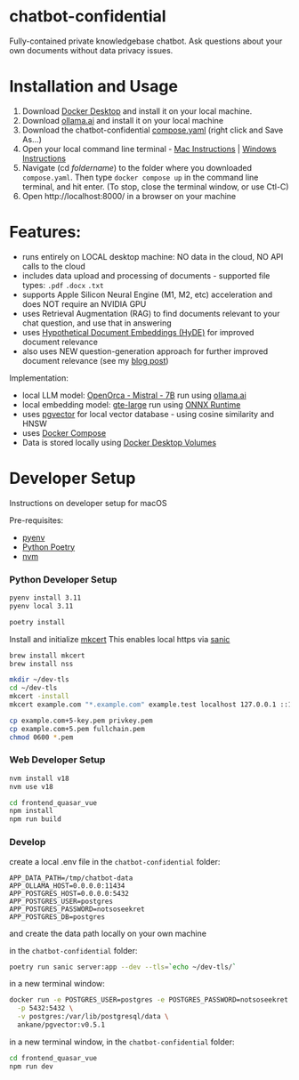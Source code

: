 # chatbot-confidential
Fully-contained private knowledgebase chatbot.  Ask questions about your own documents without data privacy issues.

# Installation and Usage

1. Download [Docker Desktop](https://www.docker.com/products/docker-desktop/) and install it on your local machine.
2. Download [ollama.ai](https://ollama.ai/download) and install it on your local machine
3. Download the chatbot-confidential [compose.yaml](https://raw.githubusercontent.com/novex-ai/chatbot-confidential/main/compose.yaml) (right click and Save As...)
4. Open your local command line terminal - [Mac Instructions](https://www.idownloadblog.com/2019/04/19/ways-open-terminal-mac/) | [Windows Instructions](https://www.digitalcitizen.life/open-windows-terminal/)
5. Navigate (cd _foldername_) to the folder where you downloaded `compose.yaml`.  Then type `docker compose up` in the command line terminal, and hit enter.  (To stop, close the terminal window, or use Ctl-C)
6. Open http://localhost:8000/ in a browser on your machine

# Features:
- runs entirely on LOCAL desktop machine: NO data in the cloud, NO API calls to the cloud
- includes data upload and processing of documents - supported file types: `.pdf` `.docx` `.txt`
- supports Apple Silicon Neural Engine (M1, M2, etc) acceleration and does NOT require an NVIDIA GPU
- uses Retrieval Augmentation (RAG) to find documents relevant to your chat question, and use that in answering
- uses [Hypothetical Document Embeddings (HyDE)](https://arxiv.org/abs/2212.10496) for improved document relevance
- also uses NEW question-generation approach for further improved document relevance (see my [blog post](https://bradito.me/blog/dont-jeopardize-your-rag/))

Implementation:
- local LLM model: [OpenOrca - Mistral - 7B](https://huggingface.co/Open-Orca/Mistral-7B-OpenOrca) run using [ollama.ai](https://ollama.ai/)
- local embedding model: [gte-large](https://huggingface.co/thenlper/gte-large) run using [ONNX Runtime](https://onnxruntime.ai/)
- uses [pgvector](https://github.com/pgvector/pgvector) for local vector database - using cosine similarity and HNSW
- uses [Docker Compose](https://docs.docker.com/compose/features-uses/)
- Data is stored locally using [Docker Desktop Volumes](https://docs.docker.com/desktop/use-desktop/volumes/)

# Developer Setup

Instructions on developer setup for macOS

Pre-requisites:
- [pyenv](https://github.com/pyenv/pyenv)
- [Python Poetry](https://python-poetry.org/)
- [nvm](https://github.com/nvm-sh/nvm)

### Python Developer Setup

```bash
pyenv install 3.11
pyenv local 3.11
```

```bash
poetry install
```

Install and initialize [mkcert](https://github.com/FiloSottile/mkcert)
This enables local https via [sanic](https://sanic.dev/en/guide/deployment/development.html#automatic-tls-certificate)

```bash
brew install mkcert
brew install nss

mkdir ~/dev-tls
cd ~/dev-tls
mkcert -install
mkcert example.com "*.example.com" example.test localhost 127.0.0.1 ::1

cp example.com+5-key.pem privkey.pem
cp example.com+5.pem fullchain.pem
chmod 0600 *.pem
```

### Web Developer Setup

```bash
nvm install v18
nvm use v18
```

```bash
cd frontend_quasar_vue
npm install
npm run build
```

### Develop

create a local .env file in the `chatbot-confidential` folder:
```
APP_DATA_PATH=/tmp/chatbot-data
APP_OLLAMA_HOST=0.0.0.0:11434
APP_POSTGRES_HOST=0.0.0.0:5432
APP_POSTGRES_USER=postgres
APP_POSTGRES_PASSWORD=notsoseekret
APP_POSTGRES_DB=postgres
```
and create the data path locally on your own machine 

in the `chatbot-confidential` folder:
```bash
poetry run sanic server:app --dev --tls=`echo ~/dev-tls/`
```

in a new terminal window:
```bash
docker run -e POSTGRES_USER=postgres -e POSTGRES_PASSWORD=notsoseekret \
  -p 5432:5432 \
  -v postgres:/var/lib/postgresql/data \
  ankane/pgvector:v0.5.1
```

in a new terminal window, in the `chatbot-confidential` folder:
```bash
cd frontend_quasar_vue
npm run dev
```
